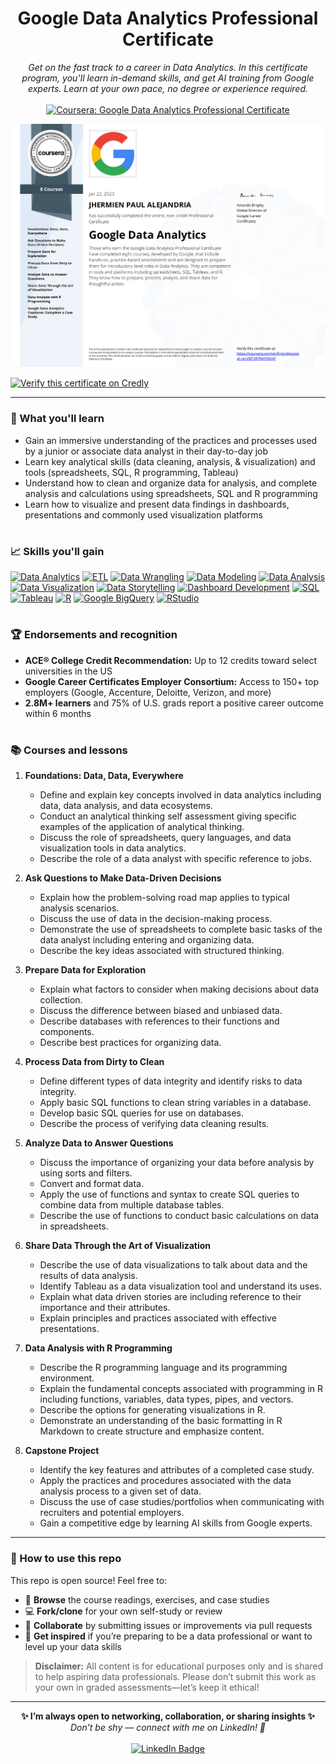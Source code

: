 <h1 align="center">Google Data Analytics Professional Certificate</h1>

<p align="center">
  <i>Get on the fast track to a career in Data Analytics. In this certificate program, you’ll learn in-demand skills, and get AI training from Google experts. Learn at your own pace, no degree or experience required.</i>
  <br><br>
  <a href="https://www.coursera.org/professional-certificates/google-data-analytics" target="_blank">
    <img src="https://img.shields.io/badge/Coursera-Google%20Data%20Analytics%20Certificate-0056D2?style=for-the-badge&logo=coursera&logoColor=white" alt="Coursera: Google Data Analytics Professional Certificate"/>
  </a>
</p>

![Certificate](./Google%20Data%20Analytics%20Professional%20Certificate.png)

[![Verify this certificate on Credly](https://img.shields.io/badge/Credly-View%20Credential-blue?logo=credly)](https://www.credly.com/users/jhermienpaul/badges)

---

### 📖 What you'll learn

- Gain an immersive understanding of the practices and processes used by a junior or associate data analyst in their day-to-day job
- Learn key analytical skills (data cleaning, analysis, & visualization) and tools (spreadsheets, SQL, R programming, Tableau)
- Understand how to clean and organize data for analysis, and complete analysis and calculations using spreadsheets, SQL and R programming
- Learn how to visualize and present data findings in dashboards, presentations and commonly used visualization platforms

#

### 📈 Skills you'll gain

[![Data Analytics](https://img.shields.io/badge/Data%20Analytics-0057b7?style=for-the-badge)](#)
[![ETL](https://img.shields.io/badge/ETL-1e88e5?style=for-the-badge)](#)
[![Data Wrangling](https://img.shields.io/badge/Data%20Wrangling-43a047?style=for-the-badge)](#)
[![Data Modeling](https://img.shields.io/badge/Data%20Modeling-fbc02d?style=for-the-badge)](#)
[![Data Analysis](https://img.shields.io/badge/Data%20Analysis-1976d2?style=for-the-badge)](#)
[![Data Visualization](https://img.shields.io/badge/Data%20Visualization-3949ab?style=for-the-badge)](#)
[![Data Storytelling](https://img.shields.io/badge/Data%20Storytelling-d81b60?style=for-the-badge)](#)
[![Dashboard Development](https://img.shields.io/badge/Dashboard%20Development-00897b?style=for-the-badge)](#)
[![SQL](https://img.shields.io/badge/SQL-4479A1?style=for-the-badge&logo=mysql&logoColor=white)](#)
[![Tableau](https://img.shields.io/badge/Tableau-E97627?style=for-the-badge&logo=tableau&logoColor=white)](#)
[![R](https://img.shields.io/badge/R-276DC3?style=for-the-badge&logo=r&logoColor=white)](#)
[![Google BigQuery](https://img.shields.io/badge/BigQuery-4285F4?style=for-the-badge&logo=google-bigquery&logoColor=white)](#)
[![RStudio](https://img.shields.io/badge/RStudio-75AADB?style=for-the-badge&logo=rstudio&logoColor=white)](#)

#

### 🏆 Endorsements and recognition

- **ACE® College Credit Recommendation:** Up to 12 credits toward select universities in the US
- **Google Career Certificates Employer Consortium:** Access to 150+ top employers (Google, Accenture, Deloitte, Verizon, and more)
- **2.8M+ learners** and 75% of U.S. grads report a positive career outcome within 6 months

#

### 📚 Courses and lessons

1. **Foundations: Data, Data, Everywhere**  
   - Define and explain key concepts involved in data analytics including data, data analysis, and data ecosystems.
   - Conduct an analytical thinking self assessment giving specific examples of the application of analytical thinking.
   - Discuss the role of spreadsheets, query languages, and data visualization tools in data analytics.
   - Describe the role of a data analyst with specific reference to jobs.

2. **Ask Questions to Make Data-Driven Decisions**  
   - Explain how the problem-solving road map applies to typical analysis scenarios.
   - Discuss the use of data in the decision-making process.
   - Demonstrate the use of spreadsheets to complete basic tasks of the data analyst including entering and organizing data.
   - Describe the key ideas associated with structured thinking.

3. **Prepare Data for Exploration**  
   - Explain what factors to consider when making decisions about data collection.
   - Discuss the difference between biased and unbiased data.
   - Describe databases with references to their functions and components.
   - Describe best practices for organizing data.

4. **Process Data from Dirty to Clean**  
   - Define different types of data integrity and identify risks to data integrity.
   - Apply basic SQL functions to clean string variables in a database.
   - Develop basic SQL queries for use on databases.
   - Describe the process of verifying data cleaning results.

5. **Analyze Data to Answer Questions**  
   - Discuss the importance of organizing your data before analysis by using sorts and filters.
   - Convert and format data.
   - Apply the use of functions and syntax to create SQL queries to combine data from multiple database tables.
   - Describe the use of functions to conduct basic calculations on data in spreadsheets.

6. **Share Data Through the Art of Visualization**
   - Describe the use of data visualizations to talk about data and the results of data analysis.
   - Identify Tableau as a data visualization tool and understand its uses.
   - Explain what data driven stories are including reference to their importance and their attributes.
   - Explain principles and practices associated with effective presentations.

7. **Data Analysis with R Programming**  
   - Describe the R programming language and its programming environment.
   - Explain the fundamental concepts associated with programming in R including functions, variables, data types, pipes, and vectors.
   - Describe the options for generating visualizations in R.
   - Demonstrate an understanding of the basic formatting in R Markdown to create structure and emphasize content.

8. **Capstone Project**  
   - Identify the key features and attributes of a completed case study.
   - Apply the practices and procedures associated with the data analysis process to a given set of data.
   - Discuss the use of case studies/portfolios when communicating with recruiters and potential employers.
   - Gain a competitive edge by learning AI skills from Google experts.

---

### 🚀 How to use this repo

This repo is open source! Feel free to:
- 👀 **Browse** the course readings, exercises, and case studies
- 💻 **Fork/clone** for your own self-study or review
- 🤝 **Collaborate** by submitting issues or improvements via pull requests
- 🌟 **Get inspired** if you’re preparing to be a data professional or want to level up your data skills
> **Disclaimer:**
> All content is for educational purposes only and is shared to help aspiring data professionals. Please don’t submit this work as your own in graded assessments—let’s keep it ethical!

---

<p align="center">
  <b>✨ I’m always open to networking, collaboration, or sharing insights ✨</b><br>
  <i>Don’t be shy — connect with me on LinkedIn! 👋</i><br><br>
  <a href="https://www.linkedin.com/in/jhermienpaul/">
    <img src="https://img.shields.io/badge/LinkedIn-Let's%20Connect!-0077B5?style=for-the-badge&logo=linkedin&logoColor=white" alt="LinkedIn Badge"/>
  </a>
</p>
